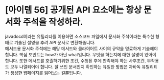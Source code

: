 # [아이템 56] 공개된 API 요소에는 항상 문서화 주석을 작성하라.

javadocd이라는 유틸리티를 이용하면 소스코드 파일에서 문서화 주석이라는 특수한 형태로 기술된 설명을 추려 API 문서로 변환해줍니다.</br>
메서드용 문서화 주석에는 해당 메서드와 클라이어트 사이의 규약을 명료하게 기술해야 합니다. 핵심 포인트는 how가 아닌 what입니다. 무엇을 하는지에 대한 설명이 있어야 합니다. 또한 메서드를 호출하기위한 조건, 수행된 후에 만족해야 하는 사후조건, 부작용도 모두 나열되어야 합니다. 잘 쓰인 문서인지 확인하는 유일한 방법은 자바독 유틸리티가 생성한 웹페이지를 읽어보는 길뿐입니다.